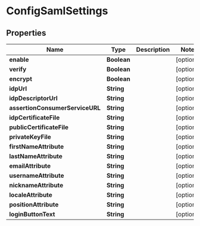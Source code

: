 
# ConfigSamlSettings

## Properties
Name | Type | Description | Notes
------------ | ------------- | ------------- | -------------
**enable** | **Boolean** |  |  [optional]
**verify** | **Boolean** |  |  [optional]
**encrypt** | **Boolean** |  |  [optional]
**idpUrl** | **String** |  |  [optional]
**idpDescriptorUrl** | **String** |  |  [optional]
**assertionConsumerServiceURL** | **String** |  |  [optional]
**idpCertificateFile** | **String** |  |  [optional]
**publicCertificateFile** | **String** |  |  [optional]
**privateKeyFile** | **String** |  |  [optional]
**firstNameAttribute** | **String** |  |  [optional]
**lastNameAttribute** | **String** |  |  [optional]
**emailAttribute** | **String** |  |  [optional]
**usernameAttribute** | **String** |  |  [optional]
**nicknameAttribute** | **String** |  |  [optional]
**localeAttribute** | **String** |  |  [optional]
**positionAttribute** | **String** |  |  [optional]
**loginButtonText** | **String** |  |  [optional]



